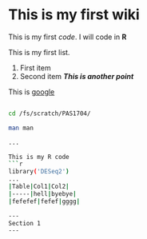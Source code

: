 # This is my first wiki 

This is my first *code*. I will code in **R**

This is my first list.
1. First item
2. Second item 
  ***This is another point***

This is [google](https://www.google.com)

[logo]: https://github.com/adam-p/markdown-here/raw/master/src/common/images/icon48.png "Logo Title Text 2"

```bash

cd /fs/scratch/PAS1704/

man man 

...

This is my R code
```r
library('DESeq2')
...
|Table|Col1|Col2|
|-----|hell|byebye| 
|fefefef|fefef|gggg|

---
Section 1
--- 
